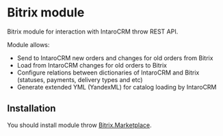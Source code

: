 Bitrix module
=============

Bitrix module for interaction with IntaroCRM throw REST API.

Module allows:

* Send to IntaroCRM new orders and changes for old orders from Bitrix
* Load from IntaroCRM changes for old orders to Bitrix
* Configure relations between dictionaries of IntaroCRM and Bitrix (statuses, payments, delivery types and etc)
* Generate extended YML (YandexML) for catalog loading by IntaroCRM

Installation
-------------

You should install module throw [Bitrix.Marketplace](http://marketplace.1c-bitrix.ru).
